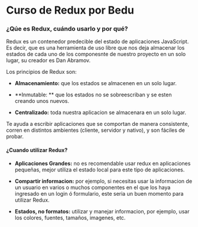 # Curso de Redux por Bedu

### ¿Qúe es Redux, cuándo usarlo y por qué?

Redux es un contenedor predecible del estado de aplicaciones JavaScript. Es decir, que es una herramienta de uso libre que nos deja almacenar los estados de cada uno de los componesnte de nuestro proyecto en un solo lugar, su creador es Dan Abramov.

Los principios de Redux son:

- **Almacenamiento:** que los estados se almacenen en un solo lugar.

- **Inmutable: ** que los estados no se sobreescriban y se esten creando unos nuevos.

- **Centralizado:** toda nuestra aplicacion se almacenara en un solo lugar.

Te ayuda a escribir aplicaciones que se comportan de manera consistente, corren en distintos ambientes (cliente, servidor y nativo), y son fáciles de probar.

#### ¿Cuando utilizar Redux?

- **Aplicaciones Grandes:** no es recomendable usar redux en aplicaciones pequeñas, mejor utiliza el estado local para este tipo de aplicaciones.

- **Compartir informacion:** por ejemplo, si necesitas usar la informacion de un usuario en varios o muchos componentes en el que los haya ingresado en un login ó formulario, este seria un buen momento para utilizar Redux.

- **Estados, no formatos:** utilizar y manejar informacion, por ejemplo, usar los colores, fuentes, tamaños, imagenes, etc.